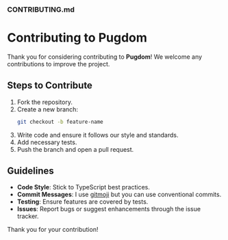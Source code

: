 ### CONTRIBUTING.md

# Contributing to Pugdom

Thank you for considering contributing to **Pugdom**! We welcome any contributions to improve the project.

## Steps to Contribute

1. Fork the repository.
2. Create a new branch:
   ```bash
   git checkout -b feature-name
   ```
3. Write code and ensure it follows our style and standards.
4. Add necessary tests.
5. Push the branch and open a pull request.

## Guidelines

- **Code Style**: Stick to TypeScript best practices.
- **Commit Messages**: I use [gitmoji](https://gitmoji.dev/) but you can use conventional commits.
- **Testing**: Ensure features are covered by tests.
- **Issues**: Report bugs or suggest enhancements through the issue tracker.

Thank you for your contribution!
